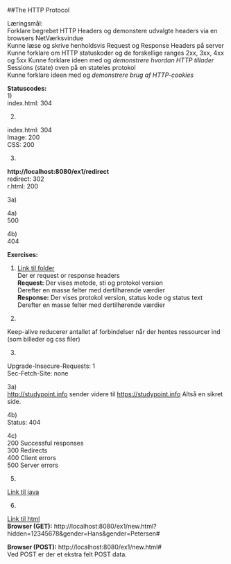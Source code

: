 ##The HTTP Protocol

Læringsmål:  
Forklare begrebet HTTP Headers og demonstere udvalgte headers via en browsers NetVærksvindue  
Kunne læse og skrive henholdsvis Request og Response Headers på server  
Kunne forklare om HTTP statuskoder og de forskellige ranges 2xx, 3xx, 4xx og 5xx
Kunne forklare ideen med og _demonstrere hvordan HTTP tillader_ Sessions (state) oven på en stateles protokol  
Kunne forklare ideen med og _demonstrere brug af HTTP-cookies_  

**Statuscodes:**  
1)  
index.html: 304  

2)  
index.html: 304  
Image: 200  
CSS: 200  

3)  
**http://localhost:8080/ex1/redirect**  
redirect: 302  
r.html: 200


3a)    

4a)  
500

4b)  
404


**Exercises:**  
1) [Link til folder](ex1/src/main/webapp/index.html)  
Der er request or response headers  
**Request:** Der vises metode, sti og protokol version  
Derefter en masse felter med dertilhørende værdier  
**Response:** Der vises protokol version, status kode og status text  
Derefter en masse felter med dertilhørende værdier  

2)  
Keep-alive reducerer antallet af forbindelser når der hentes ressourcer ind (som billeder og css filer)  

3)  
Upgrade-Insecure-Requests: 1  
Sec-Fetch-Site: none 

3a)  
http://studypoint.info sender videre til https://studypoint.info
Altså en sikret side.

4b)  
Status: 404  

4c)   
200 Successful responses  
300 Redirects  
400 Client errors  
500 Server errors  

5)  
[Link til java](ex1/src/main/java/cookie.java)

6)  
[Link til html](ex1/src/main/webapp/new.html)  
**Browser (GET):** http://localhost:8080/ex1/new.html?hidden=12345678&gender=Hans&gender=Petersen#  

**Browser (POST):** http://localhost:8080/ex1/new.html#  
Ved POST er der et ekstra felt POST data.

